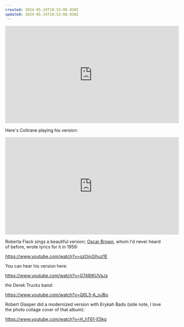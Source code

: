 ```yaml
---
created: 2024-05-24T18:53:08.038Z
updated: 2024-05-24T18:53:08.038Z
---
```

<iframe width="560" height="315" src="https://www.youtube.com/embed/yPlfoXogtdI?si=ERQwo3d-1-ZNpKl8" title="YouTube video player" frameborder="0" allow="accelerometer; autoplay; clipboard-write; encrypted-media; gyroscope; picture-in-picture; web-share" referrerpolicy="strict-origin-when-cross-origin" allowfullscreen></iframe>

Here's Coltrane playing his version:

<iframe width="560" height="315" src="https://www.youtube.com/embed/H-56JerzFO4?si=CiW6-XEe-G_5biMX" title="YouTube video player" frameborder="0" allow="accelerometer; autoplay; clipboard-write; encrypted-media; gyroscope; picture-in-picture; web-share" referrerpolicy="strict-origin-when-cross-origin" allowfullscreen></iframe>

Roberta Flack sings a beautiful version; [Oscar Brown](https://en.wikipedia.org/wiki/Oscar_Brown), whom I'd never heard of before, wrote lyrics for it in 1959:

https://www.youtube.com/watch?v=ozOm2jhuz1E

You can hear his version here:

https://www.youtube.com/watch?v=G748lKUVaJs

the Derek Trucks band:

https://www.youtube.com/watch?v=Q6L3-A_oJBo

Robert Glasper did a modernized version with Erykah Badu (side note, I love the photo collage cover of that album):

https://www.youtube.com/watch?v=H_hT61-E5kg